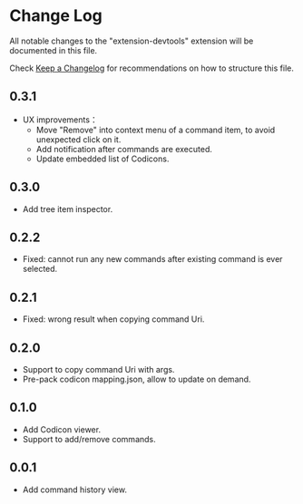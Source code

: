 # Change Log

All notable changes to the "extension-devtools" extension will be documented in this file.

Check [Keep a Changelog](http://keepachangelog.com/) for recommendations on how to structure this file.

## 0.3.1
- UX improvements：
  - Move "Remove" into context menu of a command item, to avoid unexpected click on it.
  - Add notification after commands are executed.
  - Update embedded list of Codicons.

## 0.3.0
- Add tree item inspector.

## 0.2.2
- Fixed: cannot run any new commands after existing command is ever selected.

## 0.2.1
- Fixed: wrong result when copying command Uri.

## 0.2.0
- Support to copy command Uri with args.
- Pre-pack codicon mapping.json, allow to update on demand.

## 0.1.0
- Add Codicon viewer.
- Support to add/remove commands.

## 0.0.1
- Add command history view.